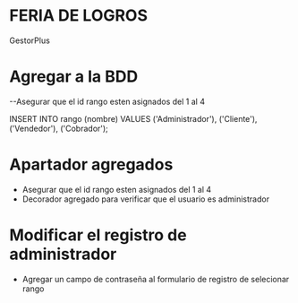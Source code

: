 # FERIA DE LOGROS
GestorPlus

# Agregar a la BDD
--Asegurar que el id rango esten asignados del 1 al 4

INSERT INTO rango (nombre) VALUES
('Administrador'),
('Cliente'),
('Vendedor'),
('Cobrador');


# Apartador agregados
- Asegurar que el id rango esten asignados del 1 al 4
- Decorador agregado para verificar que el usuario es administrador
# Modificar el registro de administrador
- Agregar un campo de contraseña al formulario de registro de selecionar rango